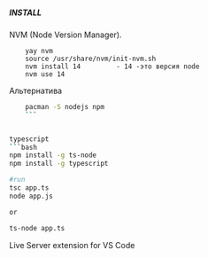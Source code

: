 ##### INSTALL
NVM (Node Version Manager).        
```     
	yay nvm
	source /usr/share/nvm/init-nvm.sh
	nvm install 14         - 14 -это версия node
	nvm use 14
```

Альтернатива        
```bash   
	pacman -S nodejs npm
	```


typescript
```bash
npm install -g ts-node
npm install -g typescript

#run
tsc app.ts
node app.js

or

ts-node app.ts


```


Live Server extension for VS Code
